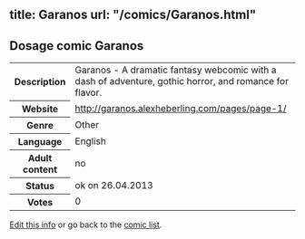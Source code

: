 title: Garanos
url: "/comics/Garanos.html"
---
Dosage comic Garanos
-----------------------------------------

<p id="msg"></p>
<script type="text/javascript">
if (window.location.search === '?edit_info_mail=sent_ok') {
  var elem = document.getElementById("msg");
  elem.innerHTML = 'Edited information sucessfully sent.';
  elem.className = 'ok';
}
</script>
<table class="comicinfo">
<tr>
<th>Description</th><td>Garanos - A dramatic fantasy webcomic with a dash of adventure, gothic horror, and romance for flavor.</td>
</tr>
<tr>
<th>Website</th><td><a href="http://garanos.alexheberling.com/pages/page-1/">http://garanos.alexheberling.com/pages/page-1/</a></td>
</tr>
<tr>
<th>Genre</th><td>Other</td>
</tr>
<tr>
<th>Language</th><td>English</td>
</tr>
<tr>
<th>Adult content</th><td>no</td>
</tr>
<tr>
<th>Status</th><td>ok on 26.04.2013</td>
</tr>
<tr>
<th>Votes</th><td>0</td>
</tr>
</table>

[Edit this info](Garanos_edit.html) or go back to the [comic list](../comic-index.html).
